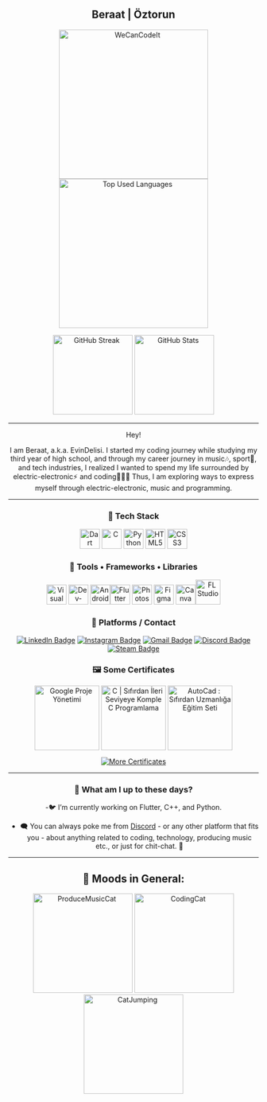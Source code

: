 <section align="center">
  <h1> Beraat | Öztorun </h1>
  <a title="Who Am I" href="https://linktr.ee/beraatoztorun"><img src="https://www.icmimarlikdergisi.com/wp-content/uploads/2017/04/desk7_icmimarlikdergisi.gif" style="width: 300px;" alt="WeCanCodeIt"> </a> <a href="https://github-readme-stats.vercel.app/api/top-langs/?username=beraatoztorun&theme=darcula" title="Top Used Languages"><img style="width: 300px;" src="https://github-readme-stats.vercel.app/api/top-langs/?username=beraatoztorun&theme=darcula" alt="Top Used Languages"></a> 
  
<a href="https://git.io/streak-stats"><img style="height: 160px;" src="https://github-readme-streak-stats.herokuapp.com?user=beraatoztorun&theme=darcula" alt="GitHub Streak" /></a> <a href="https://github-readme-stats.vercel.app/api?username=beraatoztorun" title="GitHub Stats"><img alt="GitHub Stats" style="height: 160px;" src="https://github-readme-stats.vercel.app/api?username=beraatoztorun&theme=darcula&show_icons=true"></a> 
</section> 

---
<section align="center">  
Hey!

I am Beraat, a.k.a. EvinDelisi. I started my coding journey while studying my third year of high school, and through my career journey in music🎶, sport🏀, and tech industries, I realized I wanted to spend my life surrounded by electric-electronic⚡ and coding👨🏻‍💻 Thus, I am exploring ways to express myself through electric-electronic, music and programming.


---
<section align="center">

# :space_invader: Tech Stack
<a href="https://dart.dev" title="Dart"><img height="40" alt="Dart" src="https://upload.wikimedia.org/wikipedia/commons/thumb/9/91/Dart-logo-icon.svg/2048px-Dart-logo-icon.svg.png"></a> <a href="https://www.programiz.com/c-programming" title="C"><img height="40" alt="C" src="https://upload.wikimedia.org/wikipedia/commons/1/19/C_Logo.png"></a> <a href="https://www.python.org" title="Python"><img height="40" alt="Python" src="https://cdn-icons-png.flaticon.com/512/5968/5968350.png"></a> <a href="https://dev.w3.org/html5/spec-LC/" title="HTML5"><img height="40" alt="HTML5"  src="https://upload.wikimedia.org/wikipedia/commons/thumb/6/61/HTML5_logo_and_wordmark.svg/512px-HTML5_logo_and_wordmark.svg.png"></a> <a href="https://www.css3.com/" title="CSS3"><img height="40" alt="CSS3" src="https://upload.wikimedia.org/wikipedia/commons/thumb/6/62/CSS3_logo.svg/1024px-CSS3_logo.svg.png"></a>


# 🤺 Tools • Frameworks • Libraries

<a href="https://code.visualstudio.com/" title="Visual Studio Code"><img height="40" alt="Visual Studio Code" src="https://upload.wikimedia.org/wikipedia/commons/thumb/9/9a/Visual_Studio_Code_1.35_icon.svg/512px-Visual_Studio_Code_1.35_icon.svg.png?20210804221519"></a> <a href="https://www.bloodshed.net" title="Dev-C++"><img height="40" alt="Dev-C++" src="https://www.freeiconspng.com/thumbs/c-logo-icon/dev-visual-c-plus-plus-logo-icon-11.png"></a> <a href="https://developer.android.com/studio" title="Android Studio"><img height="40" alt="Android Studio" src="https://uxwing.com/wp-content/themes/uxwing/download/brands-and-social-media/android-studio-icon.png"></a><a href="https://flutter.dev" title="Flutter"><img height="40" alt="Flutter" src="https://www.svgrepo.com/show/353751/flutter.svg"></a> <a href="https://www.adobe.com/tr/products/photoshop.html" title="Photoshop"><img height="40" alt="Photoshop" src="https://seeklogo.com/images/A/adobe-photoshop-cc-logo-CBD0AAA3A7-seeklogo.com.png"></a> <a href="https://www.figma.com/" title="Figma"><img height="40" alt="Figma" src="https://upload.wikimedia.org/wikipedia/commons/thumb/3/33/Figma-logo.svg/1667px-Figma-logo.svg.png"></a> <a href="https://www.canva.com/" title="Canva"><img height="40" alt="Canva" src="https://upload.wikimedia.org/wikipedia/commons/thumb/0/08/Canva_icon_2021.svg/2048px-Canva_icon_2021.svg.png"></a><a href="https://www.image-line.com/" title="FL Studio"><img height="50" alt="FL Studio" src="https://upload.wikimedia.org/wikipedia/fr/e/ef/FL-Studio-12-Logo.png"></a>




# 👀 Platforms / Contact <a name="platforms"></a>
  <a href="https://www.linkedin.com/in/beraatoztorun/"><img src="https://img.shields.io/badge/LinkedIn-blue?style=for-the-badge&logo=linkedin&logoColor=white" alt="LinkedIn Badge"></a>
  <a href="https://www.instagram.com/beraatoztorunn/"><img src="https://img.shields.io/badge/Instagram-E4405F?style=for-the-badge&logo=instagram&logoColor=white" alt="Instagram Badge"></a>
  <a href="mailto:beraatoztorun@gmail.com"><img src="https://img.shields.io/badge/Gmail-D14836?style=for-the-badge&logo=gmail&logoColor=white" alt="Gmail Badge"></a>
  <a href="https://discordapp.com/users/716016013841268839"><img src="https://img.shields.io/badge/Discord-%235865F2.svg?style=for-the-badge&logo=discord&logoColor=white" alt="Discord Badge"></a>
  <a href="https://steamcommunity.com/id/beraatozt/"><img src="https://img.shields.io/badge/steam-12618F?style=for-the-badge&logo=steam&logoColor=white" alt="Steam Badge"></a>
  

# 🖼️ Some Certificates
<a title="Google Proje Yönetimi" href="https://www.linkedin.com/in/beraatoztorun/details/certifications/1718841119768/single-media-viewer/?profileId=ACoAADBww1AB4YgkYhei6p4MLEGNqTr0g0CDHtw"><img height="130" alt="Google Proje Yönetimi" align="center" src="https://s3.amazonaws.com/coursera_assets/meta_images/generated/CERTIFICATE_LANDING_PAGE/CERTIFICATE_LANDING_PAGE~JKFU3RYBPUNR/CERTIFICATE_LANDING_PAGE~JKFU3RYBPUNR.jpeg"></a> <a title="C | Sıfırdan İleri Seviyeye Komple C Programlama" href="https://www.linkedin.com/in/beraatoztorun/details/certifications/1716649117585/single-media-viewer/?profileId=ACoAADBww1AB4YgkYhei6p4MLEGNqTr0g0CDHtw"><img height="130" alt="C | Sıfırdan İleri Seviyeye Komple C Programlama" align="center" src="https://udemy-certificate.s3.amazonaws.com/image/UC-a8c05010-2249-4861-94c8-73bcc58bfe7a.jpg?v=1716648914000"></a> <a title="AutoCad : Sıfırdan Uzmanlığa Eğitim Seti" href="https://www.udemy.com/certificate/UC-43a6d51d-05c0-428c-8676-6b31e3b3affd/"><img height="130" alt="AutoCad : Sıfırdan Uzmanlığa Eğitim Seti" align="center" src="https://udemy-certificate.s3.amazonaws.com/image/UC-43a6d51d-05c0-428c-8676-6b31e3b3affd.jpg?v=1684342108000"></a> 

<a href="https://www.linkedin.com/in/beraatoztorun/details/certifications/"><img src="https://img.shields.io/badge/More Certificates-red?style=for-the-badge&logoColor=white" alt="More Certificates"></a>


-------------------------------------

# 🏃 What am I up to these days?

-🐦 I’m currently working on Flutter, C++, and Python.
- 🗨️ You can always poke me from <a href="https://discordapp.com/users/716016013841268839">Discord</a> - or any other platform that fits you - about anything related to coding, technology, producing music etc., or just for chit-chat. 🧡

---


## 🐇 Moods in General:
<section align="center">
  <img src="https://i.giphy.com/vFtWp05vBYnMQ.webp" width="200" alt="ProduceMusicCat">
  <img src="https://i.giphy.com/VekcnHOwOI5So.webp" height="200" alt="CodingCat">
  <img src="https://i.giphy.com/12bjQ7uASAaCKk.webp" height="200" alt="CatJumping">
</section>

